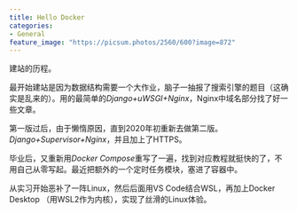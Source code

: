 ```yaml
---
title: Hello Docker
categories:
- General
feature_image: "https://picsum.photos/2560/600?image=872"
---
```


建站的历程。

最开始建站是因为数据结构需要一个大作业，脑子一抽报了搜索引擎的题目（这确实是乱来的）。用的最简单的*Django+uWSGI+Nginx*，Nginx中域名部分找了好一些文章。

第一版过后，由于懒惰原因，直到2020年初重新去做第二版。*Django+Supervisor+Nginx*，并且加上了HTTPS。

毕业后，又重新用*Docker Compose*重写了一遍，找到对应教程就挺快的了，不用自己从零写起。最近把额外的一个定时任务模块，塞进了容器中。

从实习开始恶补了一阵Linux，然后后面用VS Code结合WSL，再加上Docker Desktop （用WSL2作为内核），实现了丝滑的Linux体验。